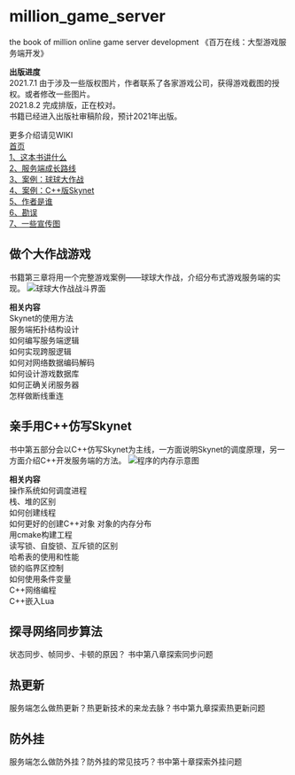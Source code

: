 # million_game_server
the book of million online game server development 
《百万在线：大型游戏服务端开发》 

**出版进度**     
2021.7.1  由于涉及一些版权图片，作者联系了各家游戏公司，获得游戏截图的授权。或者修改一些图片。      
2021.8.2  完成排版，正在校对。   
书籍已经进入出版社审稿阶段，预计2021年出版。  

更多介绍请见WIKI  
[首页](https://github.com/luopeiyu/million_game_server/wiki)  
[1、这本书讲什么](https://github.com/luopeiyu/million_game_server/wiki/%E8%BF%99%E6%9C%AC%E4%B9%A6%E8%AE%B2%E4%BB%80%E4%B9%88)  
[2、服务端成长路线](https://github.com/luopeiyu/million_game_server/wiki/%E6%9C%8D%E5%8A%A1%E7%AB%AF%E6%88%90%E9%95%BF%E8%B7%AF%E7%BA%BF)  
[3、案例：球球大作战](https://github.com/luopeiyu/million_game_server/wiki/%E6%A1%88%E4%BE%8B%EF%BC%9A%E7%90%83%E7%90%83%E5%A4%A7%E4%BD%9C%E6%88%98)  
[4、案例：C++版Skynet](https://github.com/luopeiyu/million_game_server/wiki/%E6%A1%88%E4%BE%8B%EF%BC%9ACpp%E7%89%88Skynet)  
[5、作者是谁](https://github.com/luopeiyu/million_game_server/wiki/%E4%BD%9C%E8%80%85%E6%98%AF%E8%B0%81)  
[6、勘误](https://github.com/luopeiyu/million_game_server/wiki/%E5%8B%98%E8%AF%AF)  
[7、一些宣传图](https://github.com/luopeiyu/million_game_server/wiki/%E4%B8%80%E4%BA%9B%E5%AE%A3%E4%BC%A0%E5%9B%BE)  
 
 
## 做个大作战游戏 
书籍第三章将用一个完整游戏案例——球球大作战，介绍分布式游戏服务端的实现。 
![球球大作战战斗界面](https://github.com/luopeiyu/million_game_server/blob/master/web/qqdzz2.jpg) 
 
 **相关内容**     
 Skynet的使用方法  
 服务端拓扑结构设计  
 如何编写服务端逻辑   
 如何实现跨服逻辑   
 如何对网络数据编码解码   
 如何设计游戏数据库   
 如何正确关闭服务器   
 怎样做断线重连   
 
## 亲手用C++仿写Skynet 
书中第五部分会以C++仿写Skynet为主线，一方面说明Skynet的调度原理，另一方面介绍C++开发服务端的方法。 
![程序的内存示意图](https://github.com/luopeiyu/million_game_server/blob/master/web/sunnet1.jpg)  
 
**相关内容**   
操作系统如何调度进程  
栈、堆的区别   
如何创建线程   
如何更好的创建C++对象
对象的内存分布   
用cmake构建工程  
读写锁、自旋锁、互斥锁的区别  
哈希表的使用和性能  
锁的临界区控制   
如何使用条件变量   
C++网络编程  
C++嵌入Lua   


## 探寻网络同步算法 
状态同步、帧同步、卡顿的原因？ 书中第八章探索同步问题 
 
## 热更新 
服务端怎么做热更新？热更新技术的来龙去脉？书中第九章探索热更新问题 
 
## 防外挂 
服务端怎么做防外挂？防外挂的常见技巧？书中第十章探索外挂问题 
